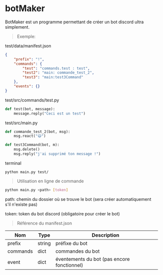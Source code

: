 # botMaker

BotMaker est un programme permettant de créer un bot discord ultra simplement.

> Exemple:

test/data/manifest.json

```json
{
    "prefix": "!",
    "commands": {
        "test": "commands.test : test",
        "test2": "main: commande_test_2",
        "test3": "main:test3Command"
    },
    "events": {}
}
```

test/src/commands/test.py

```python
def test(bot, message):
    message.reply("Ceci est un test")
```

test/src/main.py

```python
def commande_test_2(bot, msg):
    msg.react("😃")

def test3Command(bot, m):
    msg.delete()
    msg.reply("j'ai supprimé ton message !")
```

terminal

```batch
python main.py test/
```

> Utilisation en ligne de commande

```bash
python main.py <path> [token]
```

path: chemin du dossier où se trouve le bot (sera créer automatiquement s'il n'existe pas)

token: token du bot discord (obligatoire pour créer le bot)

> Référence du manifest.json

|Nom|Type|Description|
|---|----|-----------|
|prefix|string|préfixe du bot|
|commands|dict|commandes du bot|
|event|dict|éventements du bot (pas encore fonctionnel)|
